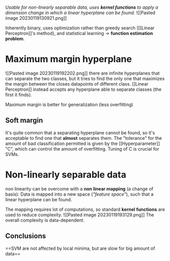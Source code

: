 _Usable for non-linearly separable data, uses **kernel functions** to apply a dimension change in which a linear hyperplane can be found._
![[Pasted image 20230119130921.png]]

Inherently binary, uses optimization rather than greedy search ([[Linear Perceptron]]'s method), and statistical learning -> **function estimation problem**.

# Maximum margin hyperplane
![[Pasted image 20230119192202.png]]
there are infinite hyperplanes that can separate the two classes, but it tries to find the only one that maximizes the margin between the closes datapoints of different class.
[[Linear Perceptron]] instead accepts any hyperplane able to separate classes (the first it finds).

Maximum margin is better for generalization (less overfitting)

## Soft margin
It's quite common that a separating hyperplane cannot be found, so it's acceptable to find one that **almost** separates them.
The "tolerance" for the amount of bad classification permitted is given by the [[Hyperparameter]] "C", which can control the amount of overfitting.
Tuning of C is crucial for SVMs.

# Non-linearly separable data
non linearity can be overcome with a **non linear mapping** (a change of basis):
Data is mapped into a new space (*"feature space"*), such that a linear hyperplane can be found.

The mapping requires lot of computations, so standard **kernel functions** are used to reduce complexity.
![[Pasted image 20230119193129.png]]
The overall complexity is data-dependent.

## Conclusions
==SVM are not affected by local minima, but are slow for big amount of data==